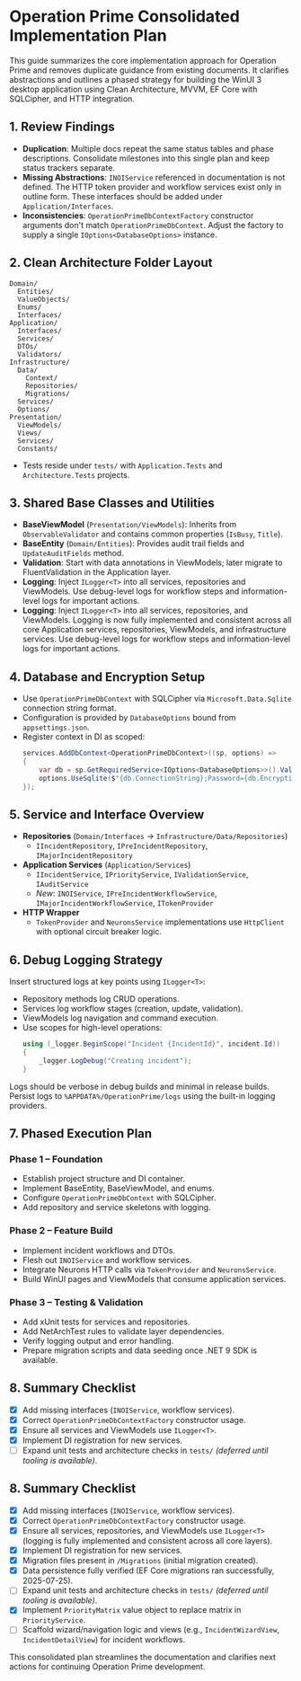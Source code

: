 # Operation Prime Consolidated Implementation Plan

This guide summarizes the core implementation approach for Operation Prime and removes duplicate guidance from existing documents. It clarifies abstractions and outlines a phased strategy for building the WinUI 3 desktop application using Clean Architecture, MVVM, EF Core with SQLCipher, and HTTP integration.

## 1. Review Findings
- **Duplication**: Multiple docs repeat the same status tables and phase descriptions. Consolidate milestones into this single plan and keep status trackers separate.
- **Missing Abstractions**: `INOIService` referenced in documentation is not defined. The HTTP token provider and workflow services exist only in outline form. These interfaces should be added under `Application/Interfaces`.
- **Inconsistencies**: `OperationPrimeDbContextFactory` constructor arguments don't match `OperationPrimeDbContext`. Adjust the factory to supply a single `IOptions<DatabaseOptions>` instance.

## 2. Clean Architecture Folder Layout
```
Domain/
  Entities/
  ValueObjects/
  Enums/
  Interfaces/
Application/
  Interfaces/
  Services/
  DTOs/
  Validators/
Infrastructure/
  Data/
    Context/
    Repositories/
    Migrations/
  Services/
  Options/
Presentation/
  ViewModels/
  Views/
  Services/
  Constants/
```
- Tests reside under `tests/` with `Application.Tests` and `Architecture.Tests` projects.

## 3. Shared Base Classes and Utilities
- **BaseViewModel** (`Presentation/ViewModels`): Inherits from `ObservableValidator` and contains common properties (`IsBusy`, `Title`).
- **BaseEntity** (`Domain/Entities`): Provides audit trail fields and `UpdateAuditFields` method.
- **Validation**: Start with data annotations in ViewModels; later migrate to FluentValidation in the Application layer.
- **Logging**: Inject `ILogger<T>` into all services, repositories and ViewModels. Use debug-level logs for workflow steps and information-level logs for important actions.
- **Logging**: Inject `ILogger<T>` into all services, repositories, and ViewModels. Logging is now fully implemented and consistent across all core Application services, repositories, ViewModels, and infrastructure services. Use debug-level logs for workflow steps and information-level logs for important actions.

## 4. Database and Encryption Setup
- Use `OperationPrimeDbContext` with SQLCipher via `Microsoft.Data.Sqlite` connection string format.
- Configuration is provided by `DatabaseOptions` bound from `appsettings.json`.
- Register context in DI as scoped:
  ```csharp
  services.AddDbContext<OperationPrimeDbContext>((sp, options) =>
  {
      var db = sp.GetRequiredService<IOptions<DatabaseOptions>>().Value;
      options.UseSqlite($"{db.ConnectionString};Password={db.EncryptionKey}");
  });
  ```

## 5. Service and Interface Overview
- **Repositories** (`Domain/Interfaces` → `Infrastructure/Data/Repositories`)
  - `IIncidentRepository`, `IPreIncidentRepository`, `IMajorIncidentRepository`
- **Application Services** (`Application/Services`)
  - `IIncidentService`, `IPriorityService`, `IValidationService`, `IAuditService`
  - *New*: `INOIService`, `IPreIncidentWorkflowService`, `IMajorIncidentWorkflowService`, `ITokenProvider`
- **HTTP Wrapper**
  - `TokenProvider` and `NeuronsService` implementations use `HttpClient` with optional circuit breaker logic.

## 6. Debug Logging Strategy
Insert structured logs at key points using `ILogger<T>`:
- Repository methods log CRUD operations.
- Services log workflow stages (creation, update, validation).
- ViewModels log navigation and command execution.
- Use scopes for high-level operations:
  ```csharp
  using (_logger.BeginScope("Incident {IncidentId}", incident.Id))
  {
      _logger.LogDebug("Creating incident");
  }
  ```
Logs should be verbose in debug builds and minimal in release builds. Persist logs to `%APPDATA%/OperationPrime/logs` using the built-in logging providers.

## 7. Phased Execution Plan
### Phase 1 – Foundation
- Establish project structure and DI container.
- Implement BaseEntity, BaseViewModel, and enums.
- Configure `OperationPrimeDbContext` with SQLCipher.
- Add repository and service skeletons with logging.

### Phase 2 – Feature Build
- Implement incident workflows and DTOs.
- Flesh out `INOIService` and workflow services.
- Integrate Neurons HTTP calls via `TokenProvider` and `NeuronsService`.
- Build WinUI pages and ViewModels that consume application services.

### Phase 3 – Testing & Validation
- Add xUnit tests for services and repositories.
- Add NetArchTest rules to validate layer dependencies.
- Verify logging output and error handling.
- Prepare migration scripts and data seeding once .NET 9 SDK is available.

## 8. Summary Checklist
- [x] Add missing interfaces (`INOIService`, workflow services).
- [x] Correct `OperationPrimeDbContextFactory` constructor usage.
- [x] Ensure all services and ViewModels use `ILogger<T>`.
- [x] Implement DI registration for new services.
- [ ] Expand unit tests and architecture checks in `tests/` *(deferred until tooling is available)*.

## 8. Summary Checklist
- [x] Add missing interfaces (`INOIService`, workflow services).
- [x] Correct `OperationPrimeDbContextFactory` constructor usage.
- [x] Ensure all services, repositories, and ViewModels use `ILogger<T>` (logging is fully implemented and consistent across all core layers).
- [x] Implement DI registration for new services.
- [x] Migration files present in `/Migrations` (initial migration created).
- [x] Data persistence fully verified (EF Core migrations ran successfully, 2025-07-25).
- [ ] Expand unit tests and architecture checks in `tests/` *(deferred until tooling is available)*.
- [x] Implement `PriorityMatrix` value object to replace matrix in `PriorityService`.
- [ ] Scaffold wizard/navigation logic and views (e.g., `IncidentWizardView`, `IncidentDetailView`) for incident workflows.

This consolidated plan streamlines the documentation and clarifies next actions for continuing Operation Prime development.

